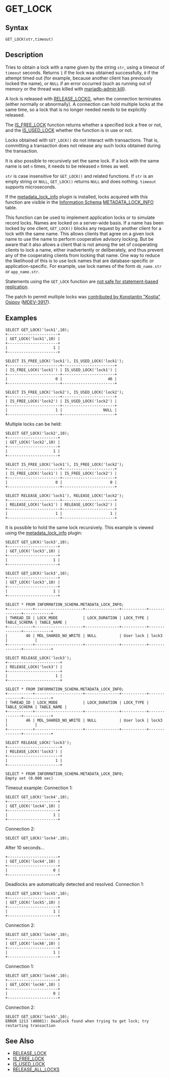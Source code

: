 
# GET_LOCK

## Syntax


```
GET_LOCK(str,timeout)
```


## Description


Tries to obtain a lock with a name given by the string `str`, using a timeout of `timeout` seconds. Returns `1` if the lock was obtained successfully, `0` if the attempt timed out (for example, because another client has previously locked the name), or `NULL` if an error occurred (such as running out of memory or the thread was killed with [mariadb-admin kill](https://mariadb.com/kb/en/mariadb-admin_kill)).


A lock is released with [RELEASE_LOCK()](release_lock.md), when the connection terminates (either normally or abnormally). A connection can hold multiple locks at the same time, so a lock that is no longer needed needs to be explicitly released.


The [IS_FREE_LOCK](is_free_lock.md) function returns whether a specified lock a free or not, and the [IS_USED_LOCK](is_used_lock.md) whether the function is in use or not.


Locks obtained with `GET_LOCK()` do not interact with transactions. That is, committing a transaction does not release any such locks obtained during the transaction.


It is also possible to recursively set the same lock. If a lock with the same name is set `n` times, it needs to be released `n` times as well.


`str` is case insensitive for `GET_LOCK()` and related functions. If `str` is an empty string or `NULL`, `GET_LOCK()` returns `NULL` and does nothing. `timeout` supports microseconds.


If the [metadata_lock_info](../../../../../plugins/other-plugins/metadata-lock-info-plugin.md) plugin is installed, locks acquired with this function are visible in the [Information Schema](../../../administrative-sql-statements/system-tables/information-schema/README.md) [METADATA_LOCK_INFO](../../../administrative-sql-statements/system-tables/information-schema/information-schema-tables/information-schema-metadata_lock_info-table.md) table.


This function can be used to implement application locks or to simulate record locks. Names are locked on a server-wide basis. If a name has been locked by one client, `GET_LOCK()` blocks any request by another client for a lock with the same name. This allows clients that agree on a given lock name to use the name to perform cooperative advisory locking. But be aware that it also allows a client that is not among the set of cooperating clients to lock a name, either inadvertently or deliberately, and thus prevent any of the cooperating clients from locking that name. One way to reduce the likelihood of this is to use lock names that are database-specific or application-specific. For example, use lock names of the form `db_name.str` or `app_name.str`.


Statements using the `GET_LOCK` function are [not safe for statement-based replication](../../../../../../server-usage/replication-cluster-multi-master/standard-replication/unsafe-statements-for-statement-based-replication.md).


The patch to permit multiple locks was [contributed by Konstantin "Kostja" Osipov](https://kostja-osipov.livejournal.com/46410.html) ([MDEV-3917](https://jira.mariadb.org/browse/MDEV-3917)).


## Examples


```
SELECT GET_LOCK('lock1',10);
+----------------------+
| GET_LOCK('lock1',10) |
+----------------------+
|                    1 |
+----------------------+

SELECT IS_FREE_LOCK('lock1'), IS_USED_LOCK('lock1');
+-----------------------+-----------------------+
| IS_FREE_LOCK('lock1') | IS_USED_LOCK('lock1') |
+-----------------------+-----------------------+
|                     0 |                    46 |
+-----------------------+-----------------------+

SELECT IS_FREE_LOCK('lock2'), IS_USED_LOCK('lock2');
+-----------------------+-----------------------+
| IS_FREE_LOCK('lock2') | IS_USED_LOCK('lock2') |
+-----------------------+-----------------------+
|                     1 |                  NULL |
+-----------------------+-----------------------+
```

Multiple locks can be held:


```
SELECT GET_LOCK('lock2',10);
+----------------------+
| GET_LOCK('lock2',10) |
+----------------------+
|                    1 |
+----------------------+

SELECT IS_FREE_LOCK('lock1'), IS_FREE_LOCK('lock2');
+-----------------------+-----------------------+
| IS_FREE_LOCK('lock1') | IS_FREE_LOCK('lock2') |
+-----------------------+-----------------------+
|                     0 |                     0 |
+-----------------------+-----------------------+

SELECT RELEASE_LOCK('lock1'), RELEASE_LOCK('lock2');
+-----------------------+-----------------------+
| RELEASE_LOCK('lock1') | RELEASE_LOCK('lock2') |
+-----------------------+-----------------------+
|                     1 |                     1 |
+-----------------------+-----------------------+
```

It is possible to hold the same lock recursively. This example is viewed using the [metadata_lock_info](../../../../../plugins/other-plugins/metadata-lock-info-plugin.md) plugin:


```
SELECT GET_LOCK('lock3',10);
+----------------------+
| GET_LOCK('lock3',10) |
+----------------------+
|                    1 |
+----------------------+

SELECT GET_LOCK('lock3',10);
+----------------------+
| GET_LOCK('lock3',10) |
+----------------------+
|                    1 |
+----------------------+

SELECT * FROM INFORMATION_SCHEMA.METADATA_LOCK_INFO;
+-----------+---------------------+---------------+-----------+--------------+------------+
| THREAD_ID | LOCK_MODE           | LOCK_DURATION | LOCK_TYPE | TABLE_SCHEMA | TABLE_NAME |
+-----------+---------------------+---------------+-----------+--------------+------------+
|        46 | MDL_SHARED_NO_WRITE | NULL          | User lock | lock3        |            |
+-----------+---------------------+---------------+-----------+--------------+------------+

SELECT RELEASE_LOCK('lock3');
+-----------------------+
| RELEASE_LOCK('lock3') |
+-----------------------+
|                     1 |
+-----------------------+

SELECT * FROM INFORMATION_SCHEMA.METADATA_LOCK_INFO;
+-----------+---------------------+---------------+-----------+--------------+------------+
| THREAD_ID | LOCK_MODE           | LOCK_DURATION | LOCK_TYPE | TABLE_SCHEMA | TABLE_NAME |
+-----------+---------------------+---------------+-----------+--------------+------------+
|        46 | MDL_SHARED_NO_WRITE | NULL          | User lock | lock3        |            |
+-----------+---------------------+---------------+-----------+--------------+------------+

SELECT RELEASE_LOCK('lock3');
+-----------------------+
| RELEASE_LOCK('lock3') |
+-----------------------+
|                     1 |
+-----------------------+

SELECT * FROM INFORMATION_SCHEMA.METADATA_LOCK_INFO;
Empty set (0.000 sec)
```

Timeout example: Connection 1:


```
SELECT GET_LOCK('lock4',10);
+----------------------+
| GET_LOCK('lock4',10) |
+----------------------+
|                    1 |
+----------------------+
```

Connection 2:


```
SELECT GET_LOCK('lock4',10);
```

After 10 seconds...


```
+----------------------+
| GET_LOCK('lock4',10) |
+----------------------+
|                    0 |
+----------------------+
```

Deadlocks are automatically detected and resolved. Connection 1:


```
SELECT GET_LOCK('lock5',10); 
+----------------------+
| GET_LOCK('lock5',10) |
+----------------------+
|                    1 |
+----------------------+
```

Connection 2:


```
SELECT GET_LOCK('lock6',10);
+----------------------+
| GET_LOCK('lock6',10) |
+----------------------+
|                    1 |
+----------------------+
```

Connection 1:


```
SELECT GET_LOCK('lock6',10); 
+----------------------+
| GET_LOCK('lock6',10) |
+----------------------+
|                    0 |
+----------------------+
```

Connection 2:


```
SELECT GET_LOCK('lock5',10);
ERROR 1213 (40001): Deadlock found when trying to get lock; try restarting transaction
```

## See Also


* [RELEASE_LOCK](release_lock.md)
* [IS_FREE_LOCK](is_free_lock.md)
* [IS_USED_LOCK](is_used_lock.md)
* [RELEASE_ALL_LOCKS](release_all_locks.md)

